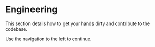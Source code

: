 # Engineering

This section details how to get your hands dirty and contribute to the codebase.

Use the navigation to the left to continue.
